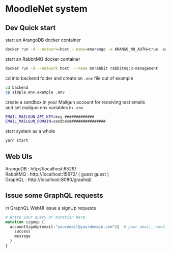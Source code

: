 # MoodleNet system

## Dev Quick start 

start an ArangoDB docker container     
```bash
docker run -d --network=host --name=mnarango -e ARANGO_NO_AUTH=true  arangodb/arangodb
```

start an RabbitMQ docker container      
```bash
docker run -d --network host  --name mnrabbit rabbitmq:3-management
```

cd into backend folder and create an `.env` file out of example            
```bash
cd backend
cp simple.env.example .env
```

create a sandbox in your Mailgun account for receiving test emails     
and set mailgun env variables in `.env`
```bash
EMAIL_MAILGUN_API_KEY=key-#############
EMAIL_MAILGUN_DOMAIN=sandbox################
```

start system as a whole     
```bash
yarn start
```

## Web UIs
ArangoDB : http://localhost:8529/     
RabbitMQ : http://localhost:15672/ ( guest guest )      
GraphQL : http://localhost:8080/graphql/       

## Issue some GraphQL requests
in GraphQL WebUI issue a signUp requests     
```graphql
# Write your query or mutation here
mutation signup {
  accountSignUp(email:"youremail@yourdomain.com"){  # your email, configured in your mailgun sandbox
    success
    message
  }
}
```